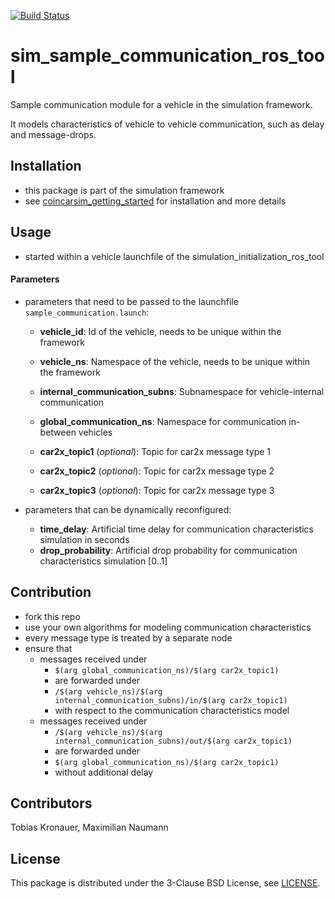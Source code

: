 [![Build Status](https://api.travis-ci.org/coincar-sim/sim_sample_communication_ros_tool.svg)](https://travis-ci.org/coincar-sim/sim_sample_communication_ros_tool)

# sim_sample_communication_ros_tool
Sample communication module for a vehicle in the simulation framework.

It models characteristics of vehicle to vehicle communication, such as delay and message-drops.

## Installation
* this package is part of the simulation framework
* see [coincarsim_getting_started](https://github.com/coincar-sim/coincarsim_getting_started) for installation and more details

## Usage
* started within a vehicle launchfile of the simulation_initialization_ros_tool

#### Parameters
* parameters that need to be passed to the launchfile `sample_communication.launch`:
  * **vehicle_id**: Id of the vehicle, needs to be unique within the framework
  * **vehicle_ns**: Namespace of the vehicle, needs to be unique within the framework

  * **internal_communication_subns**: Subnamespace for vehicle-internal communication
  * **global_communication_ns**: Namespace for communication in-between vehicles

  * **car2x_topic1** (_optional_): Topic for car2x message type 1
  * **car2x_topic2** (_optional_): Topic for car2x message type 2
  * **car2x_topic3** (_optional_): Topic for car2x message type 3


* parameters that can be dynamically reconfigured:

  * **time_delay**: Artificial time delay for communication characteristics simulation in seconds
  * **drop_probability**: Artificial drop probability for communication characteristics simulation [0..1]

## Contribution
* fork this repo
* use your own algorithms for modeling communication characteristics
* every message type is treated by a separate node
* ensure that
  * messages received under
     * `$(arg global_communication_ns)/$(arg car2x_topic1)`
     * are forwarded under
     * `/$(arg vehicle_ns)/$(arg internal_communication_subns)/in/$(arg car2x_topic1)`
     * with respect to the communication characteristics model
  * messages received under
     * `/$(arg vehicle_ns)/$(arg internal_communication_subns)/out/$(arg car2x_topic1)`
     * are forwarded under
     * `$(arg global_communication_ns)/$(arg car2x_topic1)`
     * without additional delay

## Contributors
Tobias Kronauer, Maximilian Naumann

## License
This package is distributed under the 3-Clause BSD License, see [LICENSE](LICENSE).
